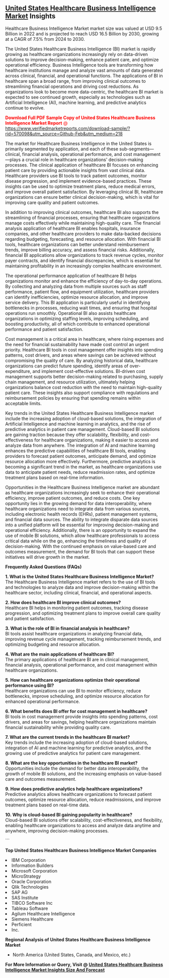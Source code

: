 <h2><a href="https://www.verifiedmarketreports.com/download-sample/?rid=570098&amp;utm_source=Github-Feb&amp;utm_medium=218" target="_blank">United States Healthcare Business Intelligence Market</a> Insights</h2><p>Healthcare Business Intelligence Market market size was valued at USD 9.5 Billion in 2022 and is projected to reach USD 16.5 Billion by 2030, growing at a CAGR of 7.5% from 2024 to 2030.</p><p> <p>The United States Healthcare Business Intelligence (BI) market is rapidly growing as healthcare organizations increasingly rely on data-driven solutions to improve decision-making, enhance patient care, and optimize operational efficiency. Business Intelligence tools are transforming how healthcare institutions manage and analyze vast amounts of data generated across clinical, financial, and operational functions. The applications of BI in healthcare span a broad range, from improving clinical outcomes to streamlining financial operations and driving cost reductions. As organizations look to become more data-centric, the healthcare BI market is expected to see continued growth, especially as technologies such as Artificial Intelligence (AI), machine learning, and predictive analytics continue to evolve.</p> <p><p><span class=""><span style="color: #ff0000;"><strong>Download Full PDF Sample Copy of United States Healthcare Business Intelligence Market Report</strong> @ </span><a href="https://www.verifiedmarketreports.com/download-sample/?rid=570098&amp;utm_source=Github-Feb&amp;utm_medium=218" target="_blank">https://www.verifiedmarketreports.com/download-sample/?rid=570098&amp;utm_source=Github-Feb&amp;utm_medium=218</a></span></p></p> <p>The market for Healthcare Business Intelligence in the United States is primarily segmented by application, and each of these sub-segments—clinical, financial analysis, operational performance, and cost management—plays a crucial role in healthcare organizations' decision-making processes. The clinical application of healthcare BI focuses on enhancing patient care by providing actionable insights from vast clinical data. Healthcare providers use BI tools to track patient outcomes, monitor disease progression, and implement evidence-based practices. These insights can be used to optimize treatment plans, reduce medical errors, and improve overall patient satisfaction. By leveraging clinical BI, healthcare organizations can ensure better clinical decision-making, which is vital for improving care quality and patient outcomes. <p>In addition to improving clinical outcomes, healthcare BI also supports the streamlining of financial processes, ensuring that healthcare organizations manage costs effectively while maintaining high-quality care. The financial analysis application of healthcare BI enables hospitals, insurance companies, and other healthcare providers to make data-backed decisions regarding budgeting, forecasting, and resource allocation. With financial BI tools, healthcare organizations can better understand reimbursement trends, improve billing accuracy, and assess financial risks. Additionally, financial BI applications allow organizations to track revenue cycles, monitor payer contracts, and identify financial discrepancies, which is essential for maintaining profitability in an increasingly complex healthcare environment.</p> <p>The operational performance application of healthcare BI helps organizations monitor and enhance the efficiency of day-to-day operations. By collecting and analyzing data from multiple sources such as staff performance, patient flow, and equipment utilization, healthcare providers can identify inefficiencies, optimize resource allocation, and improve service delivery. This BI application is particularly useful in identifying bottlenecks in processes, reducing wait times, and ensuring that hospital operations run smoothly. Operational BI also assists healthcare organizations in optimizing staffing levels, improving scheduling, and boosting productivity, all of which contribute to enhanced operational performance and patient satisfaction. <p>Cost management is a critical area in healthcare, where rising expenses and the need for financial sustainability have made cost control an urgent priority. Healthcare BI tools in cost management offer insights into spending patterns, cost drivers, and areas where savings can be achieved without compromising the quality of care. By analyzing historical data, healthcare organizations can predict future spending, identify areas of over-expenditure, and implement cost-effective solutions. BI-driven cost management supports better decision-making related to purchasing, supply chain management, and resource utilization, ultimately helping organizations balance cost reduction with the need to maintain high-quality patient care. These insights also support compliance with regulations and reimbursement policies by ensuring that spending remains within acceptable limits.</p> <p>Key trends in the United States Healthcare Business Intelligence market include the increasing adoption of cloud-based solutions, the integration of Artificial Intelligence and machine learning in analytics, and the rise of predictive analytics in patient care management. Cloud-based BI solutions are gaining traction because they offer scalability, flexibility, and cost-effectiveness for healthcare organizations, making it easier to access and analyze data from anywhere. The integration of AI and machine learning enhances the predictive capabilities of healthcare BI tools, enabling providers to forecast patient outcomes, anticipate demand, and optimize resource allocation more effectively. Furthermore, predictive analytics is becoming a significant trend in the market, as healthcare organizations use data to anticipate patient needs, reduce readmission rates, and optimize treatment plans based on real-time information.</p> <p>Opportunities in the Healthcare Business Intelligence market are abundant as healthcare organizations increasingly seek to enhance their operational efficiency, improve patient outcomes, and reduce costs. One key opportunity lies in the growing demand for data interoperability, where healthcare organizations need to integrate data from various sources, including electronic health records (EHRs), patient management systems, and financial data sources. The ability to integrate disparate data sources into a unified platform will be essential for improving decision-making and operational efficiency. Additionally, there is an opportunity to expand the use of mobile BI solutions, which allow healthcare professionals to access critical data while on the go, enhancing the timeliness and quality of decision-making. With the continued emphasis on value-based care and outcomes measurement, the demand for BI tools that can support these initiatives will drive growth in the market.</p> <p><b>Frequently Asked Questions (FAQs)</b></p> <p><b>1. What is the United States Healthcare Business Intelligence Market?</b><br> The Healthcare Business Intelligence market refers to the use of BI tools and technologies to analyze data and improve decision-making within the healthcare sector, including clinical, financial, and operational aspects.</p> <p><b>2. How does healthcare BI improve clinical outcomes?</b><br> Healthcare BI helps in monitoring patient outcomes, tracking disease progression, and optimizing treatment plans to improve overall care quality and patient satisfaction.</p> <p><b>3. What is the role of BI in financial analysis in healthcare?</b><br> BI tools assist healthcare organizations in analyzing financial data, improving revenue cycle management, tracking reimbursement trends, and optimizing budgeting and resource allocation.</p> <p><b>4. What are the main applications of healthcare BI?</b><br> The primary applications of healthcare BI are in clinical management, financial analysis, operational performance, and cost management within healthcare organizations.</p> <p><b>5. How can healthcare organizations optimize their operational performance using BI?</b><br> Healthcare organizations can use BI to monitor efficiency, reduce bottlenecks, improve scheduling, and optimize resource allocation for enhanced operational performance.</p> <p><b>6. What benefits does BI offer for cost management in healthcare?</b><br> BI tools in cost management provide insights into spending patterns, cost drivers, and areas for savings, helping healthcare organizations maintain financial sustainability while providing quality care.</p> <p><b>7. What are the current trends in the healthcare BI market?</b><br> Key trends include the increasing adoption of cloud-based solutions, integration of AI and machine learning for predictive analytics, and the growing use of predictive analytics for patient care management.</p> <p><b>8. What are the key opportunities in the healthcare BI market?</b><br> Opportunities include the demand for better data interoperability, the growth of mobile BI solutions, and the increasing emphasis on value-based care and outcomes measurement.</p> <p><b>9. How does predictive analytics help healthcare organizations?</b><br> Predictive analytics allows healthcare organizations to forecast patient outcomes, optimize resource allocation, reduce readmissions, and improve treatment plans based on real-time data.</p> <p><b>10. Why is cloud-based BI gaining popularity in healthcare?</b><br> Cloud-based BI solutions offer scalability, cost-effectiveness, and flexibility, enabling healthcare organizations to access and analyze data anytime and anywhere, improving decision-making processes.</p> ```</p><p><strong>Top United States Healthcare Business Intelligence Market Companies</strong></p><div data-test-id=""><p><li>IBM Corporation</li><li> Information Builders</li><li> Microsoft Corporation</li><li> MicroStrategy</li><li> Oracle Corporation</li><li> Qlik Technologies</li><li> SAP AG</li><li> SAS Institute</li><li> TIBCO Software Inc</li><li> Tableau Software</li><li> Agilum Healthcare Intelligence</li><li> Siemens Healthcare</li><li> Perficient</li><li> Inc.</li></p><div><strong>Regional Analysis of&nbsp;United States Healthcare Business Intelligence Market</strong></div><ul><li dir="ltr"><p dir="ltr">North America&nbsp;(United States, Canada, and Mexico, etc.)</p></li></ul><p><strong>For More Information or Query, Visit @&nbsp;</strong><strong><a href="https://www.verifiedmarketreports.com/product/healthcare-business-intelligence-market-size-and-forecast/?utm_source=Github-Feb&amp;utm_medium=218" target="_blank">United States Healthcare Business Intelligence Market Insights Size And Forecast</a></strong></p></div>
